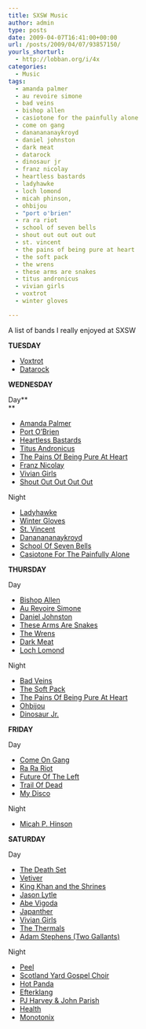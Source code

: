 ```yaml
---
title: SXSW Music
author: admin
type: posts
date: 2009-04-07T16:41:00+00:00
url: /posts/2009/04/07/93857150/
yourls_shorturl:
  - http://lobban.org/i/4x
categories:
  - Music
tags:
  - amanda palmer
  - au revoire simone
  - bad veins
  - bishop allen
  - casiotone for the painfully alone
  - come on gang
  - dananananaykroyd
  - daniel johnston
  - dark meat
  - datarock
  - dinosaur jr
  - franz nicolay
  - heartless bastards
  - ladyhawke
  - loch lomond
  - micah phinson,
  - ohbijou
  - "port o'brien"
  - ra ra riot
  - school of seven bells
  - shout out out out out
  - st. vincent
  - the pains of being pure at heart
  - the soft pack
  - the wrens
  - these arms are snakes
  - titus andronicus
  - vivian girls
  - voxtrot
  - winter gloves

---
```

A list of bands I really enjoyed at SXSW

**TUESDAY**

  * [Voxtrot][1]
  * [Datarock][2]

**WEDNESDAY**

Day**  
** 

  * [Amanda Palmer][3]
  * [Port O&#8217;Brien][4]
  * [Heartless Bastards][5]
  * [Titus Andronicus][6]
  * [The Pains Of Being Pure At Heart][7]
  * [Franz Nicolay][8]
  * [Vivian Girls][9]
  * [Shout Out Out Out Out][10]

Night

  * [Ladyhawke][11]
  * [Winter Gloves][12]
  * [St. Vincent][13]
  * [Dananananaykroyd][14]
  * [School Of Seven Bells][15]
  * [Casiotone For The Painfully Alone][16]

**THURSDAY**

Day

  * [Bishop Allen][17]
  * [Au Revoire Simone][18]
  * [Daniel Johnston][19]
  * [These Arms Are Snakes][20]
  * [The Wrens][21]
  * [Dark Meat][22]
  * [Loch Lomond][23]

Night

  * [Bad Veins][24]
  * [The Soft Pack][25]
  * [The Pains Of Being Pure At Heart][7]
  * [Ohbijou][26]
  * [Dinosaur Jr.][27]

**FRIDAY**

Day

  * [Come On Gang][28]
  * [Ra Ra Riot][29]
  * [Future Of The Left][30]
  * [Trail Of Dead][31]
  * [My Disco][32]

Night

  * [Micah P. Hinson][33]

**SATURDAY**

Day

  * [The Death Set][34]
  * [Vetiver][35]
  * [King Khan and the Shrines][36]
  * [Jason Lytle][37]
  * [Abe Vigoda][38]
  * [Japanther][39]
  * [Vivian Girls][9]
  * [The Thermals][40]
  * [Adam Stephens (Two Gallants)][41]

Night

  * [Peel][42]
  * [Scotland Yard Gospel Choir][43]
  * [Hot Panda][44]
  * [Efterklang][45]
  * [PJ Harvey & John Parish][46]
  * [Health][47]
  * [Monotonix][48]

 [1]: http://www.voxtrot.net/
 [2]: http://www.datarockmusic.com/
 [3]: http://www.amandapalmer.net/
 [4]: http://www.myspace.com/portobrien
 [5]: http://www.theheartlessbastards.com/
 [6]: http://www.myspace.com/titusandronicus
 [7]: http://www.myspace.com/thepainsofbeingpureatheart
 [8]: http://www.franznicolay.com/
 [9]: http://www.myspace.com/viviangirlsnyc
 [10]: http://www.shoutoutoutoutout.com/
 [11]: http://www.myspace.com/ladyhawkerock
 [12]: http://www.myspace.com/wintergloves
 [13]: http://www.myspace.com/stvincent
 [14]: http://www.myspace.com/dananananaykroyd
 [15]: http://www.myspace.com/schoolofsevenbells
 [16]: http://www.myspace.com/cftpa
 [17]: http://www.myspace.com/bishopallen
 [18]: http://www.myspace.com/aurevoirsimone
 [19]: http://www.hihowareyou.com/
 [20]: #%20These%20Arms%20Are%20Snakes
 [21]: http://www.wrens.com/
 [22]: http://www.myspace.com/darkmeats
 [23]: http://www.myspace.com/lochlomondmusic
 [24]: #%20Bad%20Veins
 [25]: http://www.myspace.com/thesoftpack
 [26]: http://www.myspace.com/ohbijou
 [27]: http://www.dinosaurjr.com/
 [28]: http://www.myspace.com/comeongangmusic
 [29]: http://www.myspace.com/rarariot
 [30]: http://www.myspace.com/futureoftheleft
 [31]: http://www.trailofdead.com/
 [32]: http://www.mydisco.com.au/
 [33]: http://www.myspace.com/micahphinson
 [34]: http://www.myspace.com/thedeathset
 [35]: http://www.myspace.com/vetiverse
 [36]: http://www.myspace.com/kingkhantheshrines
 [37]: http://www.jasonlytle.com
 [38]: http://www.myspace.com/abevigoda
 [39]: http://www.myspace.com/japanther
 [40]: http://www.myspace.com/thethermals
 [41]: http://www.myspace.com/adamstephensmusic
 [42]: http://www.myspace.com/peel
 [43]: http://www.sygc.com/
 [44]: http://www.myspace.com/hotttpanda
 [45]: http://www.myspace.com/efterklang
 [46]: http://www.myspace.com/pjharvey
 [47]: http://www.myspace.com/healthmusic
 [48]: http://www.myspace.com/monotonix